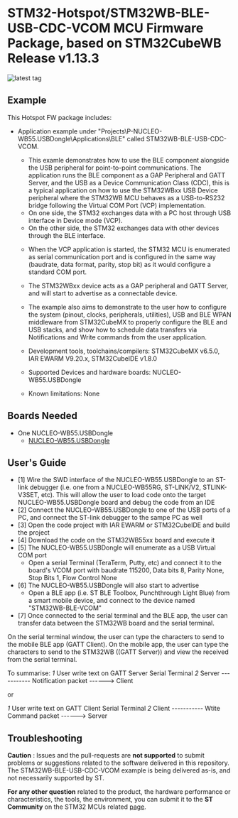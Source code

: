 # STM32-Hotspot/STM32WB-BLE-USB-CDC-VCOM MCU Firmware Package, based on STM32CubeWB Release v1.13.3

![latest tag](https://img.shields.io/github/v/tag/STMicroelectronics/STM32CubeWB.svg?color=brightgreen)

## Example

This Hotspot FW package includes:
* Application example under "Projects\P-NUCLEO-WB55.USBDongle\Applications\BLE" called STM32WB-BLE-USB-CDC-VCOM.     
	* This examle demonstrates how to use the BLE component alongside the USB peripheral for point-to-point communications. The application runs the BLE component as a GAP Peripheral and GATT Server, and the USB as a Device Communication Class (CDC), this is a typical application on how to use the STM32WBxx USB Device peripheral where the STM32WB MCU behaves as a USB-to-RS232 bridge following the Virtual COM Port (VCP) implementation.
	- On one side, the STM32 exchanges data with a PC host through USB interface in Device mode (VCP).
	- On the other side, the STM32 exchanges data with other devices through the BLE interface.

    * When the VCP application is started, the STM32 MCU is enumerated as serial communication port and is
	configured in the same way (baudrate, data format, parity, stop bit) as it would configure a standard 
	COM port.    
	* The STM32WBxx device acts as a GAP peripheral and GATT Server, and will start to advertise as a connectable device. 
	
	* The example also aims to demonstrate to the user how to configure the system (pinout, clocks, peripherals, utilities), USB and BLE WPAN middleware from STM32CubeMX to properly configure the BLE and USB stacks, and show how to schedule data transfers via Notifications and Write commands from the user application.       
   * Development tools, toolchains/compilers: STM32CubeMX v6.5.0, IAR EWARM V9.20.x, STM32CubeIDE v1.8.0
   * Supported Devices and hardware boards: NUCLEO-WB55.USBDongle
   * Known limitations: None

## Boards Needed

  * One NUCLEO-WB55.USBDongle
    * [NUCLEO-WB55.USBDongle](https://www.st.com/en/evaluation-tools/p-nucleo-wb55.html)

## User's Guide

* [1] Wire the SWD interface of the NUCLEO-WB55.USBDongle to an ST-link debugger (i.e. one from a NUCLEO-WB55RG, ST-LINK/V2, STLINK-V3SET, etc). This will allow the user to load code onto the target NUCLEO-WB55.USBDongle board and debug the code from an IDE
* [2] Connect the NUCLEO-WB55.USBDongle to one of the USB ports of a PC, and connect the ST-link debugger to the sampe PC as well
* [3] Open the code project with IAR EWARM or STM32CubeIDE and build the project 
* [4] Download the code on the STM32WB55xx board and execute it
* [5] The NUCLEO-WB55.USBDongle will enumerate as a USB Virtual COM port
	* Open a serial Terminal (TeraTerm, Putty, etc) and connect it to the board's VCOM port with baudrate 115200, Data bits 8, Parity None, Stop Bits 1, Flow Control None
* [6] The NUCLEO-WB55.USBDongle will also start to advertise 
	* Open a BLE app (i.e. ST BLE Toolbox, Punchthrough Light Blue) from a smart mobile device, and connect to the device named "STM32WB-BLE-VCOM" 
* [7] Once connected to the serial terminal and the BLE app, the user can transfer data between the STM32WB board and the serial terminal. 

On the serial terminal window, the user can type the characters to send to the mobile BLE app (GATT Client). 
On the mobile app, the user can type the characters to send to the STM32WB ((GATT Server)) and view the received from the serial terminal.

To summarise:
  *1*  User write text on GATT Server Serial Terminal
  *2*  Server  ----------- Notification packet ------>   Client
  
or

  *1*  User write text on GATT Client Serial Terminal
  *2*  Client  ----------- Wtite Command packet ------>   Server
  

## Troubleshooting

**Caution** : Issues and the pull-requests are **not supported** to submit problems or suggestions related to the software delivered in this repository. The STM32WB-BLE-USB-CDC-VCOM example is being delivered as-is, and not necessarily supported by ST.

**For any other question** related to the product, the hardware performance or characteristics, the tools, the environment, you can submit it to the **ST Community** on the STM32 MCUs related [page](https://community.st.com/s/topic/0TO0X000000BSqSWAW/stm32-mcus).
